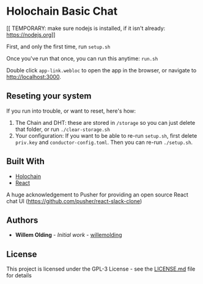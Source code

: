 # Holochain Basic Chat

[[ TEMPORARY: make sure nodejs is installed, if it isn't already: https://nodejs.org]]

First, and only the first time, run `setup.sh`

Once you've run that once, you can run this anytime: `run.sh`

Double click `app-link.webloc` to open the app in the browser, or navigate to [http://localhost:3000](http://localhost:3000).

## Reseting your system

If you run into trouble, or want to reset, here's how:

1. The Chain and DHT: these are stored in `/storage` so you can just delete that folder, or run `./clear-storage.sh`
2. Your configuration: If you want to be able to re-run `setup.sh`, first delete `priv.key` and `conductor-config.toml`. Then you can re-run `./setup.sh`.

## Built With

* [Holochain](https://developer.holochain.org/)
* [React](https://reactjs.org/)

A huge acknowledgement to Pusher for providing an open source React chat UI (https://github.com/pusher/react-slack-clone)

## Authors

* **Willem Olding** - *Initial work* - [willemolding](https://github.com/willemolding)

## License

This project is licensed under the GPL-3 License - see the [LICENSE.md](LICENSE.md) file for details

